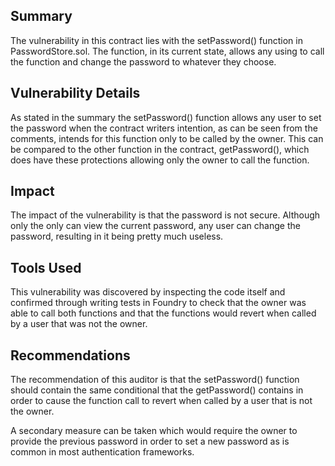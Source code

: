 ## Summary

The vulnerability in this contract lies with the setPassword() function in PasswordStore.sol. The function, in its current state, allows any using to call the function and change the password to whatever they choose.

## Vulnerability Details

As stated in the summary the setPassword() function allows any user to set the password when the contract writers intention, as can be seen from the comments, intends for this function only to be called by the owner. This can be compared to the other function in the contract, getPassword(), which does have these protections allowing only the owner to call the function.

## Impact

The impact of the vulnerability is that the password is not secure. Although only the only can view the current password, any user can change the password, resulting in it being pretty much useless.  

## Tools Used

This vulnerability was discovered by inspecting the code itself and confirmed through writing tests in Foundry to check that the owner was able to call both functions and that the functions would revert when called by a user that was not the owner.

## Recommendations

The recommendation of this auditor is that the setPassword() function should contain the same conditional that the getPassword() contains in order to cause the function call to revert when called by a user that is not the owner.

A secondary measure can be taken which would require the owner to provide the previous password in order to set a new password as is common in most authentication frameworks.  
